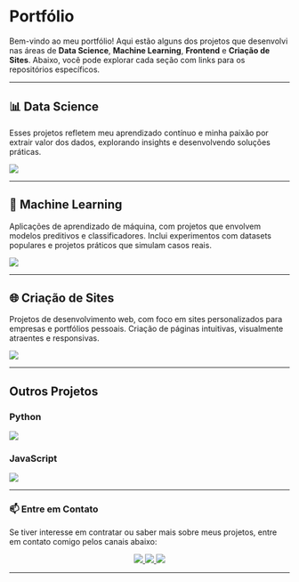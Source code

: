 # Portfólio

Bem-vindo ao meu portfólio! Aqui estão alguns dos projetos que desenvolvi nas áreas de **Data Science**, **Machine Learning**, **Frontend** e **Criação de Sites**. Abaixo, você pode explorar cada seção com links para os repositórios específicos.

---

## 📊 **Data Science**
Esses projetos refletem meu aprendizado contínuo e minha paixão por extrair valor dos dados, explorando insights e desenvolvendo soluções práticas.

<p align="left">
  <a href="https://github.com/XavierJoao/air-quality-project">
    <img src="https://img.shields.io/badge/Qualidade%20do%20Ar%20em%20Cidades%20Brasileiras-0077B5?style=for-the-badge&logo=github&logoColor=white" />
  </a>
</p>

---

## 🧠 **Machine Learning**
Aplicações de aprendizado de máquina, com projetos que envolvem modelos preditivos e classificadores. Inclui experimentos com datasets populares e projetos práticos que simulam casos reais.

<p align="left">
  <a href="https://github.com/XavierJoao/credit-card-fraud">
    <img src="https://img.shields.io/badge/Detecção%20de%20Fraudes-FF0000?style=for-the-badge&logo=python&logoColor=white" />
  </a>
</p>

---

## 🌐 **Criação de Sites**
Projetos de desenvolvimento web, com foco em sites personalizados para empresas e portfólios pessoais. Criação de páginas intuitivas, visualmente atraentes e responsivas.

<p align="left">
  <a href="https://github.com/XavierJoao/Sites?tab=readme-ov-file">
    <img src="https://img.shields.io/badge/Exemplos%20de%20Sites-181717?style=for-the-badge&logo=github&logoColor=white" />
  </a>
</p>

---

##  **Outros Projetos**

### Python
<p align="left">
  <a href="https://github.com/XavierJoao/controle_bancario">
    <img src="https://img.shields.io/badge/Projeto%20Controle%20Bancário-008000?style=for-the-badge&logo=python&logoColor=white" />
  </a>
</p>

### JavaScript
<p align="left">
  <a href="https://github.com/XavierJoao/projeto-exemplo">
    <img src="https://img.shields.io/badge/Projeto%20Exemplo-F7DF1E?style=for-the-badge&logo=javascript&logoColor=black" />
  </a>
</p>

---

### 📫 **Entre em Contato**
Se tiver interesse em contratar ou saber mais sobre meus projetos, entre em contato comigo pelos canais abaixo:

<p align="center">
  <a href="mailto:joaovitordeo.xavier021@gmail.com">
    <img src="https://img.shields.io/badge/E--mail-0077B5?style=for-the-badge&logo=gmail&logoColor=white" />
  </a>
  <a href="https://linkedin.com/in/joão-vítor-4479141a0">
    <img src="https://img.shields.io/badge/LinkedIn-0077B5?style=for-the-badge&logo=linkedin&logoColor=white" />
  </a>
  <a href="https://wa.me/+5511951724615">
    <img src="https://img.shields.io/badge/WhatsApp-25D366?style=for-the-badge&logo=whatsapp&logoColor=white" />
  </a>
</p>

---
